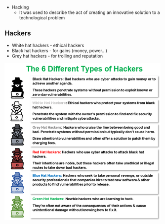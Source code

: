 - Hacking 
	- It was used to describe the act of creating an innovative solution to a technological problem

## Hackers
- White hat hackers - ethical hackers
- Black hat hackers - for gains (money, power...)
- Grey hat hackers - for trolling and reputation

![Hacker hats](../../Assets/IT/Privacy+security/Images/Hacking_hats.png)
